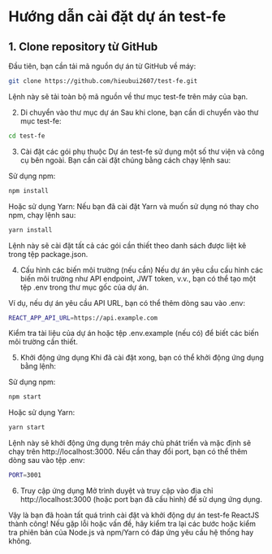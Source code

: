 # Hướng dẫn cài đặt dự án test-fe

## 1. Clone repository từ GitHub

Đầu tiên, bạn cần tải mã nguồn dự án từ GitHub về máy:

```bash
git clone https://github.com/hieubui2607/test-fe.git
```
Lệnh này sẽ tải toàn bộ mã nguồn về thư mục test-fe trên máy của bạn.

2. Di chuyển vào thư mục dự án
Sau khi clone, bạn cần di chuyển vào thư mục test-fe:

```bash
cd test-fe
```
3. Cài đặt các gói phụ thuộc
Dự án test-fe sử dụng một số thư viện và công cụ bên ngoài. Bạn cần cài đặt chúng bằng cách chạy lệnh sau:

Sử dụng npm:
```bash
npm install
```
Hoặc sử dụng Yarn:
Nếu bạn đã cài đặt Yarn và muốn sử dụng nó thay cho npm, chạy lệnh sau:

```bash
yarn install
```
Lệnh này sẽ cài đặt tất cả các gói cần thiết theo danh sách được liệt kê trong tệp package.json.

4. Cấu hình các biến môi trường (nếu cần)
Nếu dự án yêu cầu cấu hình các biến môi trường như API endpoint, JWT token, v.v., bạn có thể tạo một tệp .env trong thư mục gốc của dự án.

Ví dụ, nếu dự án yêu cầu API URL, bạn có thể thêm dòng sau vào .env:

```bash
REACT_APP_API_URL=https://api.example.com
```
Kiểm tra tài liệu của dự án hoặc tệp .env.example (nếu có) để biết các biến môi trường cần thiết.

5. Khởi động ứng dụng
Khi đã cài đặt xong, bạn có thể khởi động ứng dụng bằng lệnh:

Sử dụng npm:
```bash
npm start
```
Hoặc sử dụng Yarn:
```bash
yarn start
```
Lệnh này sẽ khởi động ứng dụng trên máy chủ phát triển và mặc định sẽ chạy trên http://localhost:3000. Nếu cần thay đổi port, bạn có thể thêm dòng sau vào tệp .env:

```bash
PORT=3001
```
6. Truy cập ứng dụng
Mở trình duyệt và truy cập vào địa chỉ http://localhost:3000 (hoặc port bạn đã cấu hình) để sử dụng ứng dụng.

Vậy là bạn đã hoàn tất quá trình cài đặt và khởi động dự án test-fe ReactJS thành công! Nếu gặp lỗi hoặc vấn đề, hãy kiểm tra lại các bước hoặc kiểm tra phiên bản của Node.js và npm/Yarn có đáp ứng yêu cầu hệ thống hay không.


